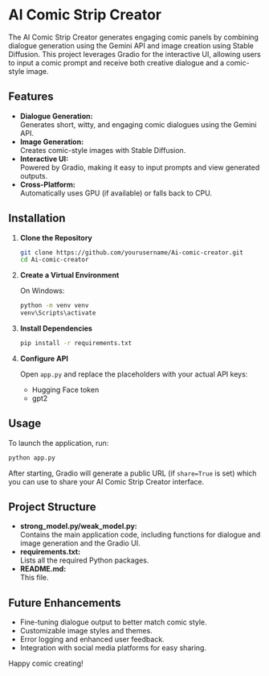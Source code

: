# AI Comic Strip Creator

The AI Comic Strip Creator generates engaging comic panels by combining dialogue generation using the Gemini API and image creation using Stable Diffusion. This project leverages Gradio for the interactive UI, allowing users to input a comic prompt and receive both creative dialogue and a comic-style image.

## Features

- **Dialogue Generation:**  
  Generates short, witty, and engaging comic dialogues using the Gemini API.
- **Image Generation:**  
  Creates comic-style images with Stable Diffusion.
- **Interactive UI:**  
  Powered by Gradio, making it easy to input prompts and view generated outputs.
- **Cross-Platform:**  
  Automatically uses GPU (if available) or falls back to CPU.

## Installation

1. **Clone the Repository**

   ```sh
   git clone https://github.com/yourusername/Ai-comic-creator.git
   cd Ai-comic-creator
   ```

2. **Create a Virtual Environment**

   On Windows:

   ```sh
   python -m venv venv
   venv\Scripts\activate
   ```

3. **Install Dependencies**

   ```sh
   pip install -r requirements.txt
   ```

4. **Configure API**

   Open `app.py` and replace the placeholders with your actual API keys:
   - Hugging Face token
   - gpt2

## Usage

To launch the application, run:

```sh
python app.py
```

After starting, Gradio will generate a public URL (if `share=True` is set) which you can use to share your AI Comic Strip Creator interface.

## Project Structure

- **strong_model.py/weak_model.py:**  
  Contains the main application code, including functions for dialogue and image generation and the Gradio UI.
- **requirements.txt:**  
  Lists all the required Python packages.
- **README.md:**  
  This file.

## Future Enhancements

- Fine-tuning dialogue output to better match comic style.
- Customizable image styles and themes.
- Error logging and enhanced user feedback.
- Integration with social media platforms for easy sharing.


Happy comic creating!
